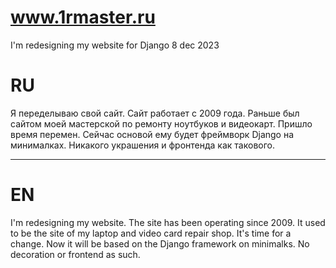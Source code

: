 # www.1rmaster.ru
I'm redesigning my website for Django 8 dec 2023

# RU
Я переделываю свой сайт. Сайт работает с 2009 года. Раньше был сайтом моей мастерской по ремонту ноутбуков и видеокарт. Пришло время перемен. Сейчас основой ему будет фреймворк Django на минималках. Никакого украшения и фронтенда как такового.

--------------------------------------------------------------------------------

# EN
I'm redesigning my website. The site has been operating since 2009. It used to be the site of my laptop and video card repair shop. It's time for a change. Now it will be based on the Django framework on minimalks. No decoration or frontend as such.
